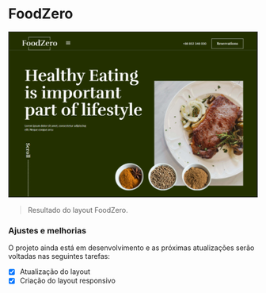 # FoodZero

<img src="./img/template.png" alt="exemplo imagem">

> Resultado do layout FoodZero.

### Ajustes e melhorias

O projeto ainda está em desenvolvimento e as próximas atualizações serão voltadas nas seguintes tarefas:

- [x] Atualização do layout
- [x] Criação do layout responsivo
